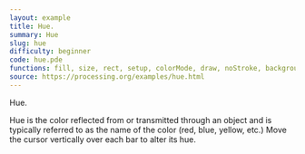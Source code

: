 ```yaml
---
layout: example
title: Hue.
summary: Hue
slug: hue
difficulty: beginner
code: hue.pde
functions: fill, size, rect, setup, colorMode, draw, noStroke, background
source: https://processing.org/examples/hue.html
---
```


Hue. 

 Hue is the color reflected from or transmitted through an object and is typically referred to as the name of the color (red, blue, yellow, etc.) Move the cursor vertically over each bar to alter its hue.
